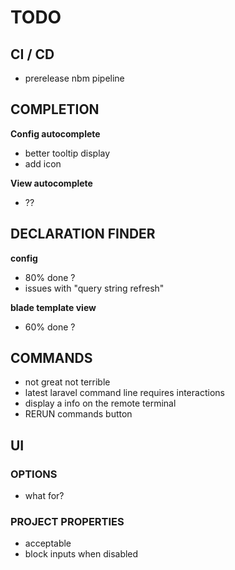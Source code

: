 # TODO

## CI / CD
- prerelease nbm pipeline

## COMPLETION

**Config autocomplete**

- better tooltip display
- add icon

**View autocomplete**
- ??

## DECLARATION FINDER

**config**

- 80% done ?
- issues with "query string refresh"

**blade template view**

- 60% done ?

## COMMANDS

- not great not terrible
- latest laravel command line requires interactions
- display a info on the remote terminal
- RERUN commands button

## UI

### OPTIONS

- what for?

### PROJECT PROPERTIES

- acceptable
- block inputs when disabled


